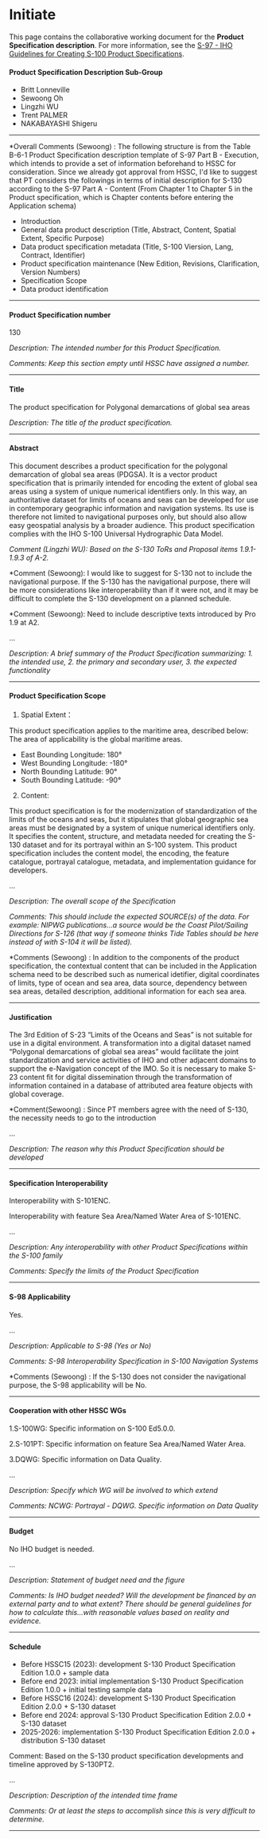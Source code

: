 # Initiate

This page contains the collaborative working document for the **Product Specification description**. For more information, see the [S-97 - IHO Guidelines for Creating S-100 Product Specifications](https://registry.iho.int/guidance/list.do).

#### Product Specification Description Sub-Group

+ Britt Lonneville
+ Sewoong Oh
+ Lingzhi WU
+ Trent PALMER
+ NAKABAYASHI Shigeru
---

*Overall Comments (Sewoong) : The following structure is from the Table B-6-1 Product Specification description template of S-97 Part B - Execution, which intends to provide a set of information beforehand to HSSC for consideration. Since we already got approval from HSSC, I'd like to suggest that PT considers the followings in terms of initial description for S-130 according to the S-97 Part A - Content (From Chapter 1 to Chapter 5 in the Product specification, which is Chapter contents before entering the Application schema) 

 - Introduction
 - General data product description (Title, Abstract, Content, Spatial Extent, Specific Purpose)
 - Data product specification metadata (Title, S-100 Viersion, Lang, Contract, Identifier)
 - Product specification maintenance (New Edition, Revisions, Clarification, Version Numbers)
 - Specification Scope
 - Data product identification

---

#### Product Specification number

130

*Description: The intended number for this Product Specification.*

*Comments: Keep this section empty until HSSC have assigned a number.*

---

#### Title

The product specification for Polygonal demarcations of global sea areas

*Description: The title of the product specification.*


---

#### Abstract

This document describes a product specification for the polygonal demarcation of global sea areas (PDGSA). It is a vector product specification that is primarily intended for encoding the extent of global sea areas using a system of unique numerical identifiers only. In this way, an authoritative dataset for limits of oceans and seas can be developed for use in contemporary geographic information and navigation systems. Its use is therefore not limited to navigational purposes only, but should also allow easy geospatial analysis by a broader audience. This product specification complies with the IHO S-100 Universal Hydrographic Data Model.

*Comment (Lingzhi WU): Based on the S-130 ToRs and Proposal items 1.9.1-1.9.3 of A-2.*

*Comment (Sewoong): I would like to suggest for S-130 not to include the navigational purpose. If the S-130 has the navigational purpose, there will be more considerations like interoperability than if it were not, and it may be difficult to complete the S-130 development on a planned schedule. 

*Comment (Sewoong): Need to include descriptive texts introduced by Pro 1.9 at A2. 

...

*Description: A brief summary of the Product Specification summarizing: 1. the intended use, 2. the primary and secondary user, 3. the expected functionality*

---

#### Product Specification Scope

1. Spatial Extent：

This product specification applies to the maritime area, described below: 
The area of applicability is the global maritime areas. 

+ East Bounding Longitude: 180° 
+ West Bounding Longitude: -180° 
+ North Bounding Latitude: 90° 
+ South Bounding Latitude: -90°


2. Content: 

This product specification is for the modernization of standardization of the limits of the oceans and seas, but it stipulates that global geographic sea areas must be designated by a system of unique numerical identifiers only. It specifies the content, structure, and metadata needed for creating the S-130 dataset and for its portrayal within an S-100 system. This product specification includes the content model, the encoding, the feature catalogue, portrayal catalogue, metadata, and implementation guidance for developers.

...

*Description: The overall scope of the Specification*

*Comments: This should include the expected SOURCE(s) of the data. For example: NIPWG publications...a source would be the Coast Pilot/Sailing Directions for S-126 (that way if someone thinks Tide Tables should be here instead of with S-104 it will be listed).*

*Comments (Sewoong) : In addition to the components of the product specification, the contextual content that can be included in the Application schema need to be described such as numerical idetifier, digital coordinates of limits, type of ocean and sea area, data source, dependency between sea areas, detailed description, additional information for each sea area. 


---

#### Justification

The 3rd Edition of S-23 “Limits of the Oceans and Seas” is not suitable for use in a digital environment. A transformation into a digital dataset named “Polygonal demarcations of global sea areas” would facilitate the joint standardization and service activities of IHO and other adjacent domains to support the e-Navigation concept of the IMO. So it is necessary to make S-23 content fit for digital dissemination through the transformation of information contained in a database of attributed area feature objects with global coverage.

*Comment(Sewoong) : Since PT members agree with the need of S-130, the necessity needs to go to the introduction

...

*Description: The reason why this Product Specification should be developed*

---

#### Specification Interoperability

Interoperability with S-101ENC.

Interoperability with feature Sea Area/Named Water Area of S-101ENC.

...

*Description: Any interoperability with other Product Specifications within the S-100 family*

*Comments: Specify the limits of the Product Specification*

---

#### S-98 Applicability

Yes.

...

*Description: Applicable to S-98 (Yes or No)*

*Comments: S-98 Interoperability Specification in S-100 Navigation Systems*

*Comments (Sewoong) : If the S-130 does not consider the navigational purpose, the S-98 applicability will be No.

---


#### Cooperation with other HSSC WGs


1.S-100WG: Specific information on S-100 Ed5.0.0.

2.S-101PT: Specific information on feature Sea Area/Named Water Area.

3.DQWG:    Specific information on Data Quality.


...

*Description: Specify which WG will be involved to which extend*

*Comments: NCWG: Portrayal - DQWG. Specific information on Data Quality*

---

#### Budget

No IHO budget is needed.

...

*Description: Statement of budget need and the figure*

*Comments: Is IHO budget needed? Will the development be financed by an
external party and to what extent? There should be general guidelines for how to calculate this...with reasonable values based on reality and evidence.*



---


#### Schedule

+ Before HSSC15 (2023): development S-130 Product Specification Edition 1.0.0 + sample data
+ Before end 2023: initial implementation S-130 Product Specification Edition 1.0.0 + initial testing sample data
+ Before HSSC16 (2024): development S-130 Product Specification Edition 2.0.0 + S-130 dataset
+ Before end 2024: approval S-130 Product Specification Edition 2.0.0 + S-130 dataset
+ 2025-2026: implementation S-130 Product Specification Edition 2.0.0 + distribution S-130 dataset

Comment: Based on the S-130 product specification developments and timeline approved by S-130PT2.

...

*Description: Description of the intended time frame*

*Comments: Or at least the steps to accomplish since this is very difficult to determine.*



---

